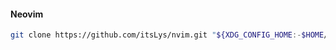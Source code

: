 #### Neovim

```sh
git clone https://github.com/itsLys/nvim.git "${XDG_CONFIG_HOME:-$HOME/.config}"/nvim
```

